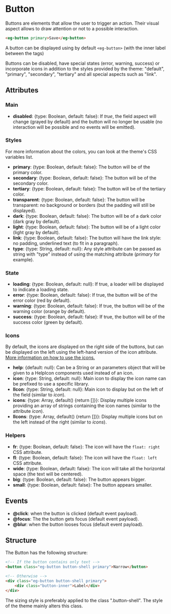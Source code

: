 # Button

Buttons are elements that allow the user to trigger an action. Their visual aspect allows to draw attention or not to a possible interaction.

```html
<eg-button primary>Save</eg-button>
```

A button can be displayed using by default `<eg-button>` (with the inner label between the tags)

Buttons can be disabled, have special states (error, warning, success) or incorporate icons in addition to the styles provided by the theme: "default", "primary", "secondary", "tertiary" and all special aspects such as "link".

## Attributes

### Main

- **disabled**: {type: Boolean, default: false}: If *true*, the field aspect will change (grayed by default) and the button will no longer be usable (no interaction will be possible and no events will be emitted).

### Styles

For more information about the colors, you can look at the theme's CSS variables list.

- **primary**: {type: Boolean, default: false}: The button will be of the primary color.
- **secondary**: {type: Boolean, default: false}: The button will be of the secondary color.
- **tertiary**: {type: Boolean, default: false}: The button will be of the tertiary color.
- **transparent**: {type: Boolean, default: false}: The button will be transparent: no background or borders (but the padding will still be displayed).
- **dark**: {type: Boolean, default: false}: The button will be of a dark color (dark gray by default).
- **light**: {type: Boolean, default: false}: The button will be of a light color (light gray by default).
- **link**: {type: Boolean, default: false}: The button will have the link style: no padding, underlined text (to fit in a paragraph).
- **type**: {type: String, default: null}: Any style attribute can be passed as string with "type" instead of using the matching attribute (*primary* for example).

### State

- **loading**: {type: Boolean, default: null}: If true, a loader will be displayed to indicate a loading state.
- **error**: {type: Boolean, default: false}: If true, the button will be of the error color (red by default).
- **warning**: {type: Boolean, default: false}: If true, the button will be of the warning color (orange by default).
- **success**: {type: Boolean, default: false}: If true, the button will be of the success color (green by default).

### Icons

By default, the icons are displayed on the right side of the buttons, but can be displayed on the left using the left-hand version of the icon attribute. [More information on how to use the icons.](https://github.com/misurida/eg-elements/blob/master/doc/Icon.md)

- **help**: {default: null}: Can be a String or an parameters object that will be given to a HelpIcon components used instead of an icon.
- **icon**: {type: String, default: null}: Main icon to display the icon name can be prefixed to use a specific library.
- **lIcon**: {type: String, default: null}: Main icon to display but on the left of the field (similar to *icon*).
- **icons**: {type: Array, default() {return []}}: Display multiple icons providing an array of strings containing the icon names (similar to the attribute *icon*).
- **lIcons**: {type: Array, default() {return []}}: Display multiple icons but on the left instead of the right (similar to *icons*).

### Helpers

- **fr**: {type: Boolean, default: false}: The icon will have the `float: right` CSS attribute.
- **fl**: {type: Boolean, default: false}: The icon will have the `float: left` CSS attribute.
- **wide**: {type: Boolean, default: false}: The icon will take all the horizontal space (the text will be centered).
- **big**: {type: Boolean, default: false}: The button appears bigger.
- **small**: {type: Boolean, default: false}: The button appears smaller.

## Events

- **@click**: when the button is clicked (default event payload).
- **@focus**: The the button gets focus (default event payload).
- **@blur**: when the button looses focus (default event payload).

## Structure

The Button has the following structure:

```html
<!-- If the button contains only text -->
<button class="eg-button button-shell primary">Narrow</button>

<!-- Otherwise -->
<div class="eg-button button-shell primary">
	<div class="button-inner">Label</div>
</div>
```

The sizing style is preferably applied to the class ".button-shell". The style of the theme mainly alters this class.